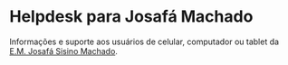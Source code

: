 # Helpdesk para Josafá Machado

Informações e suporte aos usuários de celular, computador ou tablet da [E.M. Josafá Sisino Machado](https://josalab.github.io/).